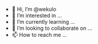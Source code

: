 - 👋 Hi, I’m @wekulo
- 👀 I’m interested in ...
- 🌱 I’m currently learning ...
- 💞️ I’m looking to collaborate on ...
- 📫 How to reach me ...

<!---
wekulo/wekulo is a ✨ special ✨ repository because its `README.md` (this file) appears on your GitHub profile.
You can click the Preview link to take a look at your changes.
--->
